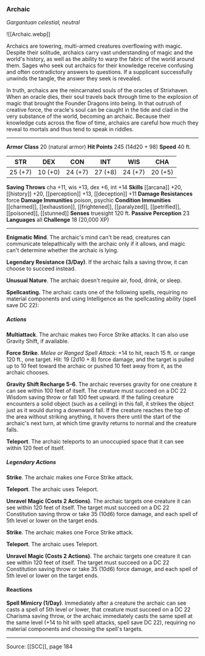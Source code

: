 ### Archaic
_Gargantuan celestial, neutral_

![[Archaic.webp]]

Archaics are towering, multi-armed creatures overflowing with magic. Despite their solitude, archaics carry vast understanding of magic and the world's history, as well as the ability to warp the fabric of the world around them. Sages who seek out archaics for their knowledge receive confusing and often contradictory answers to questions. If a supplicant successfully unwinds the tangle, the answer they seek is revealed.

In truth, archaics are the reincarnated souls of the oracles of Strixhaven. When an oracle dies, their soul travels back through time to the explosion of magic that brought the Founder Dragons into being. In that outrush of creative force, the oracle's soul can be caught in the tide and clad in the very substance of the world, becoming an archaic. Because their knowledge cuts across the flow of time, archaics are careful how much they reveal to mortals and thus tend to speak in riddles.




---

**Armor Class** 20 (natural armor)
**Hit Points** 245 (14d20 + 98)
**Speed** 40 ft.

| STR     | DEX     | CON     | INT     | WIS     | CHA     |
|---------|---------|---------|---------|---------|---------|
| 25 (+7) | 10 (+0) | 24 (+7) | 27 (+8) | 24 (+7) | 20 (+5) |

**Saving Throws** cha +11, wis +13, dex +6, int +14
**Skills** [[arcana]] +20, [[history]] +20, [[perception]] +13, [[deception]] +11
**Damage Resistances** force
**Damage Immunities** poison, psychic
**Condition Immunities** [[charmed]], [[exhaustion]], [[frightened]], [[paralyzed]], [[petrified]], [[poisoned]], [[stunned]]
**Senses** truesight 120 ft.
**Passive Perception** 23
**Languages** all
**Challenge** 18 (20,000 XP)

---

**Enigmatic Mind**. The archaic's mind can't be read, creatures can communicate telepathically with the archaic only if it allows, and magic can't determine whether the archaic is lying.

**Legendary Resistance (3/Day)**. If the archaic fails a saving throw, it can choose to succeed instead.

**Unusual Nature**. The archaic doesn't require air, food, drink, or sleep.

**Spellcasting.** The archaic casts one of the following spells, requiring no material components and using Intelligence as the spellcasting ability (spell save DC 22):

##### Actions
**Multiattack**. The archaic makes two Force Strike attacks. It can also use Gravity Shift, if available.

**Force Strike**. _Melee or Ranged Spell Attack:_ +14 to hit, reach 15 ft. or range 120 ft., one target. Hit: 19 (2d10 + 8) force damage, and the target is pulled up to 10 feet toward the archaic or pushed 10 feet away from it, as the archaic chooses.

**Gravity Shift Recharge 5-6**. The archaic reverses gravity for one creature it can see within 100 feet of itself. The creature must succeed on a DC 22 Wisdom saving throw or fall 100 feet upward. If the falling creature encounters a solid object (such as a ceiling) in this fall, it strikes the object just as it would during a downward fall. If the creature reaches the top of the area without striking anything, it hovers there until the start of the archaic's next turn, at which time gravity returns to normal and the creature falls.

**Teleport**. The archaic teleports to an unoccupied space that it can see within 120 feet of itself.

##### Legendary Actions
**Strike**. The archaic makes one Force Strike attack.

**Teleport**. The archaic uses Teleport.

**Unravel Magic (Costs 2 Actions)**. The archaic targets one creature it can see within 120 feet of itself. The target must succeed on a DC 22 Constitution saving throw or take 35 (10d6) force damage, and each spell of 5th level or lower on the target ends.

**Strike**. The archaic makes one Force Strike attack.

**Teleport**. The archaic uses Teleport.

**Unravel Magic (Costs 2 Actions)**. The archaic targets one creature it can see within 120 feet of itself. The target must succeed on a DC 22 Constitution saving throw or take 35 (10d6) force damage, and each spell of 5th level or lower on the target ends.

#### Reactions
**Spell Mimicry (1/Day)**. Immediately after a creature the archaic can see casts a spell of 5th level or lower, that creature must succeed on a DC 22 Charisma saving throw, or the archaic immediately casts the same spell at the same level (+14 to hit with spell attacks, spell save DC 22), requiring no material components and choosing the spell's targets.


---

Source: [[SCC]], page 184